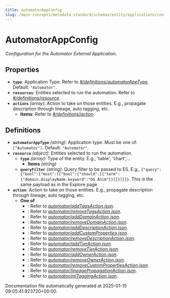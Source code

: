```yaml
---
title: automatorAppConfig
slug: /main-concepts/metadata-standard/schemas/entity/applications/configuration/external/automatorappconfig
---
```


# AutomatorAppConfig

*Configuration for the Automator External Application.*

## Properties

- **`type`**: Application Type. Refer to *[#/definitions/automatorAppType](#definitions/automatorAppType)*. Default: `"Automator"`.
- **`resources`**: Entities selected to run the automation. Refer to *[#/definitions/resource](#definitions/resource)*.
- **`actions`** *(array)*: Action to take on those entities. E.g., propagate description through lineage, auto tagging, etc.
  - **Items**: Refer to *[#/definitions/action](#definitions/action)*.
## Definitions

- **`automatorAppType`** *(string)*: Application type. Must be one of: `["Automator"]`. Default: `"Automator"`.
- **`resource`** *(object)*: Entities selected to run the automation.
  - **`type`** *(array)*: Type of the entity. E.g., 'table', 'chart',...
    - **Items** *(string)*
  - **`queryFilter`** *(string)*: Query filter to be passed to ES. E.g., `{"query":{"bool":{"must":[{"bool":{"should":[{"term":{"domain.displayName.keyword":"DG Anim"}}]}}]}}}`. This is the same payload as in the Explore page.
- **`action`**: Action to take on those entities. E.g., propagate description through lineage, auto tagging, etc.
  - **One of**
    - : Refer to *[automator/addTagsAction.json](#tomator/addTagsAction.json)*.
    - : Refer to *[automator/removeTagsAction.json](#tomator/removeTagsAction.json)*.
    - : Refer to *[automator/addDomainAction.json](#tomator/addDomainAction.json)*.
    - : Refer to *[automator/removeDomainAction.json](#tomator/removeDomainAction.json)*.
    - : Refer to *[automator/addDescriptionAction.json](#tomator/addDescriptionAction.json)*.
    - : Refer to *[automator/addCustomProperties.json](#tomator/addCustomProperties.json)*.
    - : Refer to *[automator/removeDescriptionAction.json](#tomator/removeDescriptionAction.json)*.
    - : Refer to *[automator/addTierAction.json](#tomator/addTierAction.json)*.
    - : Refer to *[automator/removeTierAction.json](#tomator/removeTierAction.json)*.
    - : Refer to *[automator/addOwnerAction.json](#tomator/addOwnerAction.json)*.
    - : Refer to *[automator/removeOwnerAction.json](#tomator/removeOwnerAction.json)*.
    - : Refer to *[automator/removeCustomPropertiesAction.json](#tomator/removeCustomPropertiesAction.json)*.
    - : Refer to *[automator/lineagePropagationAction.json](#tomator/lineagePropagationAction.json)*.
    - : Refer to *[automator/mlTaggingAction.json](#tomator/mlTaggingAction.json)*.


Documentation file automatically generated at 2025-01-15 09:05:41.923720+00:00.
